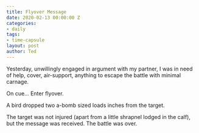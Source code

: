 ```yaml
---
title: Flyover Message
date: 2020-02-13 00:00:00 Z
categories:
- daily
tags:
- time-capsule
layout: post
author: Ted
---
```


Yesterday, unwillingly engaged in argument with my partner, I was in need of help, cover, air-support, anything to escape the battle with minimal carnage.

On cue... Enter flyover.

A bird dropped two a-bomb sized loads inches from the target.

The target was not injured (apart from a little shrapnel lodged in the calf), but the message was received. The battle was over.
